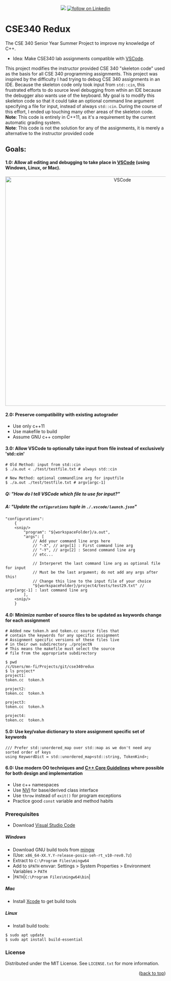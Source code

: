 <div id="top"></div>

<p align="center">
    <!--
    <a href="https://github.com/mnfitz-ASU/cse340redux/pulse" alt="Activity">
        <img src="https://img.shields.io/github/commit-activity/mnfitz-ASU/cse340redux" /></a>
    <a href="https://discord.gg/sKXHzHpq">
        <img src="https://img.shields.io/discord/308323056592486420?logo=discord"
            alt="chat on Discord"></a>
    -->
    <a href="https://github.com/mnfitz-ASU/mnfitz-ASU/graphs/contributors" alt="Contributors">
        <img src="https://img.shields.io/github/contributors/mnfitz-ASU/mnfitz-ASU" /></a>    
    <a href="https://www.linkedin.com/in/matthew-n-fitzgerald/">
        <img src="https://img.shields.io/badge/-matthewf-blue?style=flat-square&logo=Linkedin&logoColor=white&link=https://www.linkedin.com/in/matthew-n-fitzgerald/"
            alt="follow on Linkedin"></a>
</p>


# CSE340 Redux
The CSE 340 Senior Year Summer Project to improve my knowledge of C++. 
- Idea: Make CSE340 lab assignments compatible with [VSCode](https://code.visualstudio.com/). 

This project modifies the instructor provided CSE 340 "skeleton code" used as the basis for all CSE 340 programming assignments. This project was inspired by the difficulty I had trying to debug CSE 340 assignments in an IDE. Because the skeleton code only took input from `std::cin`, this frustrated efforts to do source level debugging from wthin an IDE because the debugger also wants use of the keyboard.
My goal is to modify this skeleton code so that it could take an optional command line argument specifying a file for input, instead of always `std::cin`. During the course of this effort, I ended up touching many other areas of the skeleton code. 
<br/>
**Note**: This code is entirely in C++11, as it's a requirement by the current automatic grading system. 
<br/>
**Note**: This code is not the solution for any of the assignments, it is merely a alternative to the instructor provided code

## Goals: 
#### 1.0: Allow all editing and debugging to take place in [VSCode](https://code.visualstudio.com/) (using Windows, Linux, or Mac).

<p align="center">
  <img alt="VSCode" src="https://user-images.githubusercontent.com/35271042/118224532-3842c400-b438-11eb-923d-a5f66fa6785a.png" width=720>
</p>

#### 2.0: Preserve compatibility with existing autograder
- Use only c++11
- Use makefile to build
- Assume GNU c++ compiler

#### 3.0: Allow VSCode to optionally take input from file instead of exclusively 'std::cin' 
```
# Old Method: input from std::cin
$ ./a.out < ./test/testfile.txt # always std::cin

# New Method: optional commandline arg for inputfile
$ ./a.out ./test/testfile.txt # argv[argc-1]
```
##### Q: "How do I tell VSCode which file to use for input?"
##### A: "Update the `cnfigurations` tuple in `./.vscode/launch.json`"
```
"configurations": 
    {
	<snip/>
        "program": "${workspaceFolder}/a.out",
        "args": [
            // Add your command line args here
            // "-X", // argv[1] : First command line arg
            // "-Y", // argv[2] : Second command line arg
            // etc...

            // Interperet the last command line arg as optional file for input
            // Must be the last argument; do not add any args after this!
            // Change this line to the input file of your choice
            "${workspaceFolder}/project4/tests/test29.txt" // argv[argc-1] : last command line arg
        ],
	<snip/>
    }
```

#### 4.0: Minimize number of source files to be updated as keywords change for each assignment
```
# Added new token.h and token.cc source files that 
# contain the keywords for any specific assignment 
# Assignment specific versions of these files live 
# in their own subdirectory ./projectN
# This means the makefile must select the source
# file from the appropriate subdirectory

$ pwd
/c/Users/mn-fi/Projects/git/cse340redux
$ ls project*
project1:
token.cc  token.h

project2:
token.cc  token.h

project3:
token.cc  token.h

project4:
token.cc  token.h
```
#### 5.0: Use key/value dictionary to store assignment specific set of keywords
```
/// Prefer std::unordered_map over std::map as we don't need any sorted order of keys
using KeywordDict = std::unordered_map<std::string, TokenKind>;
```
#### 6.0: Use modern OO techniques and [C++ Core Guidelines](https://isocpp.github.io/CppCoreGuidelines/CppCoreGuidelines) where possible for both design and implementation
- Use c++ namespaces
- Use [NVI](https://en.wikipedia.org/wiki/Non-virtual_interface_pattern) for base/derived class interface
- Use `throw` instead of `exit()` for program exceptions
- Practice good `const` variable and method habits

### Prerequisites
- Download [Visual Studio Code](https://code.visualstudio.com/)
##### Windows
- Download GNU build tools from [mingw](https://github.com/niXman/mingw-builds-binaries/releases)
- (Use: `x86_64-XX.Y.Y-release-posix-seh-rt_v10-rev0.7z`)
- Extract to `C:\Program Files\mingw64`
- Add to `$PATH` envvar:  Settings > System Properties > Environment Variables > `PATH`
- |`PATH`|`C:\Program Files\mingw64\bin`|

##### Mac
- Install [Xcode](https://apps.apple.com/us/app/xcode/id497799835?mt=12) to get build tools

##### Linux
- Install build tools: 
```
$ sudo apt update 
$ sudo apt install build-essential
```

<!-- LICENSE -->
### License

Distributed under the MIT License. See `LICENSE.txt` for more information.

<p align="right">(<a href="#top">back to top</a>)</p>

<!-- MARKDOWN LINKS & IMAGES -->
<!-- https://www.markdownguide.org/basic-syntax/#reference-style-links -->
[contributors-shield]: https://img.shields.io/github/contributors/github_username/repo_name.svg?style=for-the-badge
[contributors-url]: https://github.com/github_username/repo_name/graphs/contributors
[forks-shield]: https://img.shields.io/github/forks/github_username/repo_name.svg?style=for-the-badge
[forks-url]: https://github.com/github_username/repo_name/network/members
[stars-shield]: https://img.shields.io/github/stars/github_username/repo_name.svg?style=for-the-badge
[stars-url]: https://github.com/github_username/repo_name/stargazers
[issues-shield]: https://img.shields.io/github/issues/github_username/repo_name.svg?style=for-the-badge
[issues-url]: https://github.com/github_username/repo_name/issues
[license-shield]: https://img.shields.io/github/license/github_username/repo_name.svg?style=for-the-badge
[license-url]: https://github.com/github_username/repo_name/blob/master/LICENSE.txt
[linkedin-shield]: https://img.shields.io/badge/-LinkedIn-black.svg?style=for-the-badge&logo=linkedin&colorB=555
[linkedin-url]: https://linkedin.com/in/linkedin_username
[product-screenshot]: images/screenshot.png
